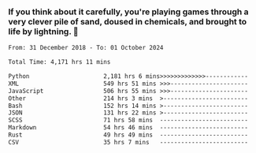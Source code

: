 ### If you think about it carefully, you're playing games through a very clever pile of sand, doused in chemicals, and brought to life by lightning.  👋


<!--START_SECTION:waka-->

```txt
From: 31 December 2018 - To: 01 October 2024

Total Time: 4,171 hrs 11 mins

Python                     2,181 hrs 6 mins>>>>>>>>>>>>>------------   52.30 %
XML                        549 hrs 51 mins >>>----------------------   13.18 %
JavaScript                 506 hrs 55 mins >>>----------------------   12.15 %
Other                      214 hrs 3 mins  >------------------------   05.13 %
Bash                       152 hrs 14 mins >------------------------   03.65 %
JSON                       131 hrs 22 mins >------------------------   03.15 %
SCSS                       71 hrs 58 mins  -------------------------   01.73 %
Markdown                   54 hrs 46 mins  -------------------------   01.31 %
Rust                       49 hrs 49 mins  -------------------------   01.19 %
CSV                        35 hrs 7 mins   -------------------------   00.84 %
```

<!--END_SECTION:waka-->
